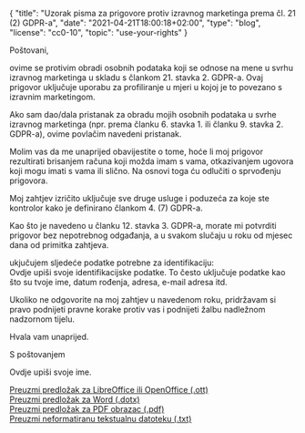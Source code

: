 {
    "title": "Uzorak pisma za prigovore protiv izravnog marketinga prema čl. 21 (2) GDPR-a",
    "date": "2021-04-21T18:00:18+02:00",
    "type": "blog",
    "license": "cc0-10",
    "topic": "use-your-rights"
}

<div class="blog-letter">
<p>Poštovani,</p>

<p>ovime se protivim obradi osobnih podataka koji se odnose na mene u svrhu izravnog marketinga u skladu s člankom 21. stavka 2. GDPR-a. Ovaj prigovor uključuje uporabu za profiliranje u mjeri u kojoj je to povezano s izravnim marketingom.</p>

<p>Ako sam dao/dala pristanak za obradu mojih osobnih podataka u svrhe izravnog marketinga (npr. prema članku 6. stavka 1. ili članku 9. stavka 2. GDPR-a), ovime povlačim navedeni pristanak.</p>

<p>Molim vas da me unaprijed obavijestite o tome, hoće li moj prigovor rezultirati brisanjem računa koji možda imam s vama, otkazivanjem ugovora koji mogu imati s vama ili slično. Na osnovi toga ću odlučiti o sprvođenju prigovora.</p>

<p>Moj zahtjev izričito uključuje  sve druge usluge i poduzeća za koje ste kontrolor kako je definirano člankom 4. (7) GDPR-a.</p>

<p>Kao što je navedeno u članku 12. stavka 3. GDPR-a, morate mi potvrditi prigovor bez nepotrebnog odgađanja, a u svakom slučaju u roku od mjesec dana od primitka zahtjeva.</p>

<p>ukjučujem sljedeće podatke potrebne za identifikaciju:<br>
<span class="blog-letter-fill-in">Ovdje upiši svoje identifikacijske podatke. To često uključuje podatke kao što su tvoje ime, datum rođenja, adresa, e-mail adresa itd.</span></p>

<p>Ukoliko ne odgovorite na moj zahtjev u navedenom roku, pridržavam si pravo podnijeti pravne korake protiv vas i podnijeti žalbu nadležnom nadzornom tijelu.</p>

<p>Hvala vam unaprijed.</p>

<p>S poštovanjem</p>

<p><span class="blog-letter-fill-in">Ovdje upiši svoje ime.</span></p>
</div>

<a href="/downloads/uzorak-pismo-gdpr-prigovor-zahtjev-osobnipodaci.org.ott" class="button button-primary" style="margin-bottom: 10px;">Preuzmi predložak za LibreOffice ili OpenOffice (.ott)</a><br>
<a href="/downloads/uzorak-pismo-gdpr-prigovor-zahtjev-osobnipodaci.org.dotx" class="button button-secondary" style="margin-bottom: 10px;">Preuzmi predložak za Word (.dotx)</a><br>
<a href="/downloads/uzorak-pismo-gdpr-prigovor-zahtjev-osobnipodaci.org.pdf" class="button button-secondary" style="margin-bottom: 10px;">Preuzmi predložak za PDF obrazac (.pdf)</a><br>
<a href="/downloads/uzorak-pismo-gdpr-prigovor-zahtjev-osobnipodaci.org.txt" class="button button-secondary">Preuzmi neformatiranu tekstualnu datoteku (.txt)</a>
